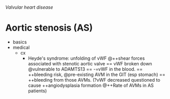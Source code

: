 ###### Valvular heart disease

# Aortic stenosis (AS)
- basics
- medical
    + cx
        * Heyde's syndrome: unfolding of vWF @++shear forces associated with stenotic aortic valve == vWF broken down @vulnerable to ADAMTS13 == -=vWF in the blood. == ++bleeding risk, @pre-existing AVM in the GIT (esp stomach) == ++bleeding from those AVMs. (?vWF decreased questioned to cause ++angiodysplasia formation @++Rate of AVMs in AS patients)